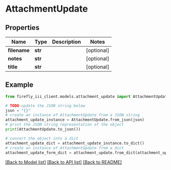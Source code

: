 # AttachmentUpdate


## Properties

Name | Type | Description | Notes
------------ | ------------- | ------------- | -------------
**filename** | **str** |  | [optional] 
**notes** | **str** |  | [optional] 
**title** | **str** |  | [optional] 

## Example

```python
from firefly_iii_client.models.attachment_update import AttachmentUpdate

# TODO update the JSON string below
json = "{}"
# create an instance of AttachmentUpdate from a JSON string
attachment_update_instance = AttachmentUpdate.from_json(json)
# print the JSON string representation of the object
print(AttachmentUpdate.to_json())

# convert the object into a dict
attachment_update_dict = attachment_update_instance.to_dict()
# create an instance of AttachmentUpdate from a dict
attachment_update_form_dict = attachment_update.from_dict(attachment_update_dict)
```
[[Back to Model list]](../README.md#documentation-for-models) [[Back to API list]](../README.md#documentation-for-api-endpoints) [[Back to README]](../README.md)


